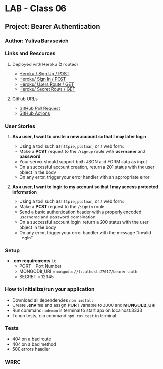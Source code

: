 
# LAB - Class 06  


## Project: Bearer Authentication

### Author: Yuliya Barysevich

### Links and Resources

1. Deployed with Heroku (2 routes)

    - [Heroku / Sign Up / POST](https://barysevich-bearer-auth.herokuapp.com/signup)
    - [Heroku/ Sign In / POST](https://barysevich-bearer-auth.herokuapp.com/signin)
    - [Heroku/ Users Route / GET](https://barysevich-bearer-auth.herokuapp.com/users)
    - [Heroku/ Secret Route / GET](https://barysevich-bearer-auth.herokuapp.com/secret)



2. Github URLs

    - [GitHub Pull Request](https://github.com/YuliyaBarysevich/bearer-auth/pull/1)
    - [GitHub Actions](https://github.com/YuliyaBarysevich/bearer-auth/runs/2454006918?check_suite_focus=true)
  
### User Stories 

1. **As a user, I want to create a new account so that I may later login**
    - Using a tool such as `httpie`, `postman`, or a web form:
    - Make a **POST** request to the `/signup` route with **username** and **password**
    - Your server should support both JSON and FORM data as input
    - On a successful account creation, return a 201 status with the user object in the body
    - On any error, trigger your error handler with an appropriate error

2. **As a user, I want to login to my account so that I may access protected information**
    - Using a tool such as `httpie`, `postman`, or a web form:
    - Make a **POST** request to the `/signin` route
    - Send a basic authentication header with a properly encoded username and password combination
    - On a successful account login, return a 200 status with the user object in the body
    - On any error, trigger your error handler with the message “Invalid Login”


### Setup

- **.env requirements** 
i.e.
  - PORT - Port Number
  - MONGODB_URI = `mongodb://localhost:27017/bearer-auth`
  - SECRET = 12345

### How to initialize/run your application

- Download all dependencies `npm install`
- Create **.env** file and assign **PORT** variable to 3000 and **MONGODB_URI** 
- Run command `nodemon` in terminal to start app on localhost:3333
- To run tests, run command `npm run test` in terminal

### Tests

- 404 on a bad route
- 404 on a bad method
- 500 errors handler


### WRRC
